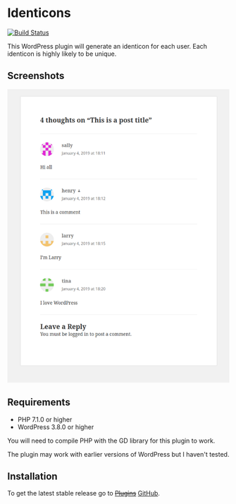 # Identicons

[![Build Status](https://travis-ci.org/henrywright/identicons.svg?branch=master)](https://travis-ci.org/henrywright/identicons)

This WordPress plugin will generate an identicon for each user. Each identicon is highly likely to be unique.

## Screenshots

![Identicons](https://raw.githubusercontent.com/henrywright/identicons/master/assets/screenshot-1.png)

## Requirements

 - PHP 7.1.0 or higher
 - WordPress 3.8.0 or higher

You will need to compile PHP with the GD library for this plugin to work.

The plugin may work with earlier versions of WordPress but I haven't tested.

## Installation

To get the latest stable release go to <s>[Plugins](https://wordpress.org/plugins/)</s> [GitHub](https://github.com/henrywright/identicons/).
